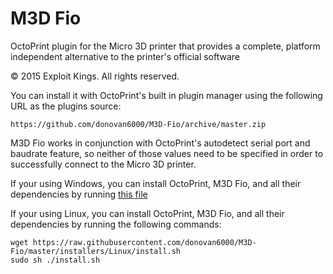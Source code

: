 # M3D Fio
OctoPrint plugin for the Micro 3D printer that provides a complete, platform independent alternative to the printer's official software 

© 2015 Exploit Kings. All rights reserved.

You can install it with OctoPrint's built in plugin manager using the following URL as the plugins source:

```shell
https://github.com/donovan6000/M3D-Fio/archive/master.zip
```

M3D Fio works in conjunction with OctoPrint's autodetect serial port and baudrate feature, so neither of those values need to be specified in order to successfully connect to the Micro 3D printer.

If your using Windows, you can install OctoPrint, M3D Fio, and all their dependencies by running <a href="https://raw.githubusercontent.com/donovan6000/M3D-Fio/master/installers/Windows/install.bat" download>this file</a>

If your using Linux, you can install OctoPrint, M3D Fio, and all their dependencies by running the following commands:

```shell
wget https://raw.githubusercontent.com/donovan6000/M3D-Fio/master/installers/Linux/install.sh
sudo sh ./install.sh
```
